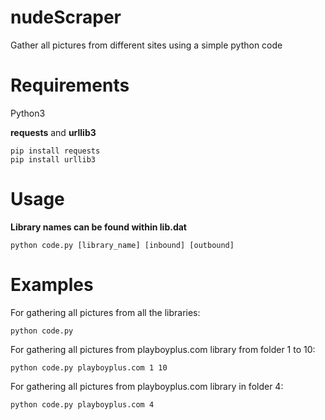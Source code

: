 # nudeScraper
Gather all pictures from different sites using a simple python code

# Requirements
Python3

**requests** and **urllib3**
```shell
pip install requests
pip install urllib3
```

# Usage

**Library names can be found within lib.dat**

```shell
python code.py [library_name] [inbound] [outbound]
```

# Examples

For gathering all pictures from all the libraries:
```shell
python code.py
```
For gathering all pictures from playboyplus.com library from folder 1 to 10:
```shell
python code.py playboyplus.com 1 10
```

For gathering all pictures from playboyplus.com library in folder 4:
```shell
python code.py playboyplus.com 4
```
